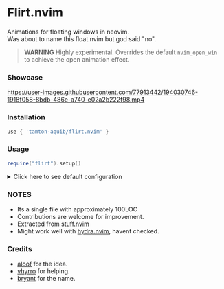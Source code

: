 # Flirt.nvim

Animations for floating windows in neovim.<br />
Was about to name this float.nvim but god said "no".

> **WARNING**
> Highly experimental.
> Overrides the default `nvim_open_win` to achieve the open animation effect.

### Showcase

https://user-images.githubusercontent.com/77913442/194030746-1918f058-8bdb-486e-a740-e02a2b222f98.mp4

### Installation
```lua
use { 'tamton-aquib/flirt.nvim' }
```

### Usage
```lua
require("flirt").setup()
```

<details>

<summary>Click here to see default configuration</summary>

```lua
require("flirt").setup {
    override_open = true, -- experimental
    close_command = 'Q',
    default_move_mappings = true, -- <C-arrows> to move floats
    default_resize_mappings = true, -- <A-arrows> to resize floats
    -- more options on the way.
}
```

If you want to map to different keys:
```lua
local f = require("flirt")

vim.keymap.set('n', '<leader><left>', function() f.move("left") end, {})
vim.keymap.set('n', '<leader><up>', function() f.move("up") end, {}) -- etc
```

</details>

### NOTES
- Its a single file with approximately 100LOC
- Contributions are welcome for improvement.
- Extracted from [stuff.nvim](https://github.com/tamton-aquib/stuff.nvim)
- Might work well with [hydra.nvim](https://github.com/anuvyklack/hydra.nvim), havent checked.

### Credits
- [aloof](https://github.com/vsedov) for the idea.
- [vhyrro](https://github.com/vhyrro) for helping.
- [bryant](https://github.com/bryant-the-coder/) for the name.
